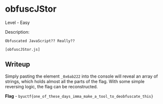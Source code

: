 # obfuscJStor
Level - Easy

Description:
```
Obfuscated JavaScript?? Really??

[obfuscJStor.js]
```

## Writeup
Simply pasting the element `_0x6ab222` into the console will reveal an array of strings, which holds almost all the parts of the flag. With some simple reversing logic, the flag can be reconstructed.

**Flag** - `byuctf{one_of_these_days_imma_make_a_tool_to_deobfuscate_this}`